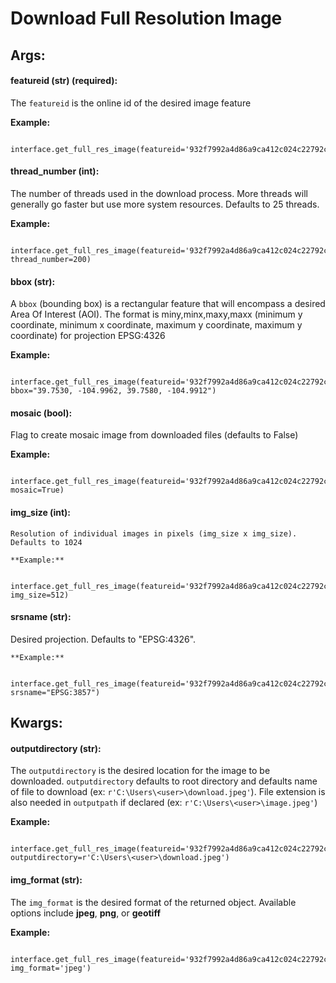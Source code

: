 # Download Full Resolution Image

## Args:


#### featureid (str) (required):

  The `featureid` is the online id of the desired image feature
  
   **Example:**
   
     interface.get_full_res_image(featureid='932f7992a4d86a9ca412c024c22792ce')
	 
#### thread_number (int):

  The number of threads used in the download process. More threads will generally go faster but use more system resources. Defaults to 25 threads.

   **Example:**
   
     interface.get_full_res_image(featureid='932f7992a4d86a9ca412c024c22792ce', thread_number=200)
	 
#### bbox (str):

  A `bbox` (bounding box) is a rectangular feature that will encompass a desired Area Of Interest (AOI).
  The format is miny,minx,maxy,maxx (minimum y coordinate, minimum x coordinate, maximum y coordinate, maximum y coordinate) for
  projection EPSG:4326
  
   **Example:**
   
     interface.get_full_res_image(featureid='932f7992a4d86a9ca412c024c22792ce', bbox="39.7530, -104.9962, 39.7580, -104.9912")
	 
#### mosaic (bool):

  Flag to create mosaic image from downloaded files (defaults to False)
  
   **Example:**
   
     interface.get_full_res_image(featureid='932f7992a4d86a9ca412c024c22792ce', mosaic=True)
	 
#### img_size (int):

	Resolution of individual images in pixels (img_size x img_size). Defaults to 1024
	
	**Example:**
	
	 interface.get_full_res_image(featureid='932f7992a4d86a9ca412c024c22792ce', img_size=512)
	 
#### srsname (str):

  Desired projection. Defaults to "EPSG:4326".
  
    **Example:**
	
	  interface.get_full_res_image(featureid='932f7992a4d86a9ca412c024c22792ce', srsname="EPSG:3857")
	 
	 
## Kwargs:	 
	 

#### outputdirectory (str):

  The `outputdirectory` is the desired location for the image to be downloaded. `outputdirectory` defaults to root directory and defaults name of file to download (ex: `r'C:\Users\<user>\download.jpeg'`). File extension is also needed in `outputpath` if declared (ex: `r'C:\Users\<user>\image.jpeg'`)

   **Example:**
   
     interface.get_full_res_image(featureid='932f7992a4d86a9ca412c024c22792ce', outputdirectory=r'C:\Users\<user>\download.jpeg')

#### img_format (str):

  The `img_format` is the desired format of the returned object. Available options include **jpeg**, **png**, or **geotiff**

   **Example:**
   
     interface.get_full_res_image(featureid='932f7992a4d86a9ca412c024c22792ce', img_format='jpeg')